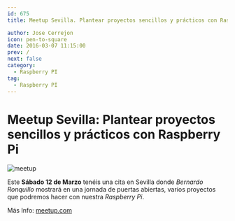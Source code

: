 ```yaml
---
id: 675
title: Meetup Sevilla. Plantear proyectos sencillos y prácticos con Raspberry Pi

author: Jose Cerrejon
icon: pen-to-square
date: 2016-03-07 11:15:00
prev: /
next: false
category:
  - Raspberry PI
tag:
  - Raspberry PI
---
```


# Meetup Sevilla: Plantear proyectos sencillos y prácticos con Raspberry Pi


![meetup](/images/2016/03/meetup.png)

Este **Sábado 12 de Marzo** tenéis una cita en Sevilla donde *Bernardo Ronquillo* mostrará en una jornada de puertas abiertas, varios proyectos que podremos hacer con nuestra *Raspberry Pi*.

Más Info: [meetup.com](http://www.meetup.com/es-ES/RaspberryPi-Hackers-en-Sevilla/events/229259308/)